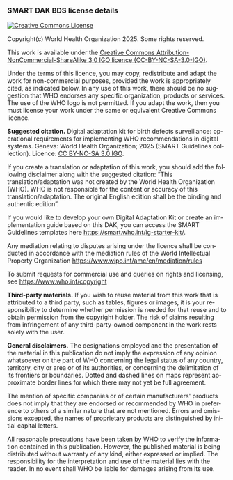 <div xmlns="http://www.w3.org/1999/xhtml"
     xmlns:xsi="http://www.w3.org/2001/XMLSchema-instance"
     xsi:schemaLocation="http://hl7.org/fhir ../../src-generated/schemas/fhir-single.xsd"
     xmlns:xi="http://www.w3.org/2001/XInclude"
     lang="en">



<h3>SMART DAK BDS license details</h3>

<a rel="license" href="http://creativecommons.org/licenses/by-nc-sa/3.0/igo/"><img alt="Creative Commons License" style="border-width:0" src="https://i.creativecommons.org/l/by-nc-sa/3.0/igo/88x31.png"/></a>

<p>Copyright(c) World Health Organization 2025. Some rights reserved.</p>
<p>This work is available under the <a rel="license" href="http://creativecommons.org/licenses/by-nc-sa/3.0/igo/">Creative Commons Attribution-NonCommercial-ShareAlike 3.0 IGO licence (CC-BY-NC-SA-3.0-IGO)</a>.</p>


<p>Under the terms of this licence, you may copy, redistribute and adapt the work for non-commercial purposes, provided the work is appropriately cited, as indicated below. In any use of 
this work, there should be no suggestion that WHO endorses any specific organization, products or services. The use of the WHO logo is not permitted. If you adapt the work, then you 
must license your work under the same or equivalent Creative Commons licence. </p>
<p><b>Suggested citation.</b> Digital adaptation kit for birth defects surveillance: operational requirements for implementing WHO recommendations in digital systems. Geneva: World Health 
Organization; 2025 (SMART Guidelines collection). Licence: <a rel="license" href="http://creativecommons.org/licenses/by-nc-sa/3.0/igo/">CC BY-NC-SA 3.0 IGO</a>. </p>
<p>If you create a translation or adaptation of this work, you should add the following disclaimer along with the suggested citation: <q>This translation/adaptation was not created by the World 
Health Organization (WHO). WHO is not responsible for the content or accuracy of this translation/adaptation. The original English edition shall be the binding and authentic edition</q>. </p>
<p>If you would like to develop your own Digital Adaptation Kit or create an implementation guide based on this DAK, you can access the SMART Guidelines templates here <a rel="license" href="https://smart.who.int/ig-starter-kit/">https://smart.who.int/ig-starter-kit/</a>.</p>
 <p>Any mediation relating to disputes arising under the licence shall be conducted in accordance with the mediation rules of the World Intellectual Property Organization <a rel="license" href="https://www.wipo.int/amc/en/mediation/rules">https://www.wipo.int/amc/en/mediation/rules</a> </p>
 <p>To submit requests for commercial use and queries on rights and licensing, see <a rel="license" href="https://www.who.int/copyright">https://www.who.int/copyright</a>  </p>
 <p><b>Third-party materials.</b> If you wish to reuse material from this work that is attributed to a third party, such as tables, figures or images, it is your responsibility to determine whether 
permission is needed for that reuse and to obtain permission from the copyright holder. The risk of claims resulting from infringement of any third-party-owned component in the work 
rests solely with the user. </p>
<p><b>General disclaimers.</b> The designations employed and the presentation of the material in this publication do not imply the expression of any opinion whatsoever on the part of WHO 
concerning the legal status of any country, territory, city or area or of its authorities, or concerning the delimitation of its frontiers or boundaries. Dotted and dashed lines on maps 
represent approximate border lines for which there may not yet be full agreement. </p>
<p>The mention of specific companies or of certain manufacturers&apos; products does not imply that they are endorsed or recommended by WHO in preference to others of a similar nature that 
are not mentioned. Errors and omissions excepted, the names of proprietary products are distinguished by initial capital letters. </p>
<p>All reasonable precautions have been taken by WHO to verify the information contained in this publication. However, the published material is being distributed without warranty of any 
kind, either expressed or implied. The responsibility for the interpretation and use of the material lies with the reader. In no event shall WHO be liable for damages arising from its use.</p>
</div>
